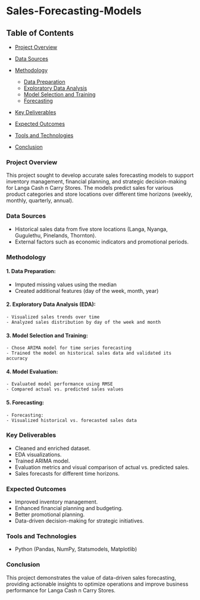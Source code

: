 # Sales-Forecasting-Models

## Table of Contents

- [Project Overview](#project-overview)
- [Data Sources](#data-sources)
- [Methodology](#methodology)
  - [Data Preparation](#data-preparation)
  - [Exploratory Data Analysis](#exploratory-data-analysis)
  - [Model Selection and Training](#model-selection-and-training)
  - [Forecasting](#forecasting)
 
- [Key Deliverables](#key-deliverables)
- [Expected Outcomes](#expected-outcomes)
- [Tools and Technologies](#tools-and-technologies)
- [Conclusion](#conclusion)


### Project Overview

This project sought to develop accurate sales forecasting models to support inventory management, financial planning, and strategic decision-making for Langa Cash n Carry Stores. The models predict sales for various product categories and store locations over different time horizons (weekly, monthly, quarterly, annual).


### Data Sources

- Historical sales data from five store locations (Langa, Nyanga, Gugulethu, Pinelands, Thornton).
- External factors such as economic indicators and promotional periods.


### Methodology

#### 1. Data Preparation:

   - Imputed missing values using the median
   - Created additional features (day of the week, month, year)


#### 2. Exploratory Data Analysis (EDA):
    
    - Visualized sales trends over time
    - Analyzed sales distribution by day of the week and month

   
#### 3. Model Selection and Training:

    - Chose ARIMA model for time series forecasting
    - Trained the model on historical sales data and validated its accuracy

   
#### 4. Model Evaluation:

    - Evaluated model performance using RMSE
    - Compared actual vs. predicted sales values
   
#### 5. Forecasting:

    - Forecasting:
    - Visualized historical vs. forecasted sales data


  ### Key Deliverables

- Cleaned and enriched dataset.
- EDA visualizations.
- Trained ARIMA model.
- Evaluation metrics and visual comparison of actual vs. predicted sales.
- Sales forecasts for different time horizons.


### Expected Outcomes

- Improved inventory management.
- Enhanced financial planning and budgeting.
- Better promotional planning.
- Data-driven decision-making for strategic initiatives.


### Tools and Technologies

- Python (Pandas, NumPy, Statsmodels, Matplotlib)


### Conclusion

This project demonstrates the value of data-driven sales forecasting, providing actionable insights to optimize operations and improve business performance for Langa Cash n Carry Stores.

